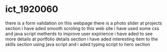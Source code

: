 # ict_1920060
there is a form validation on this webpage
there is a photo slider at projects section
i have aded smooth scroling to this web site
i have used some css and java script metherds to improve user expirience
i have aded to see more details at portfolio details section
i have aded interesting item to the skills section using java script
and i aded typing script to hero section
